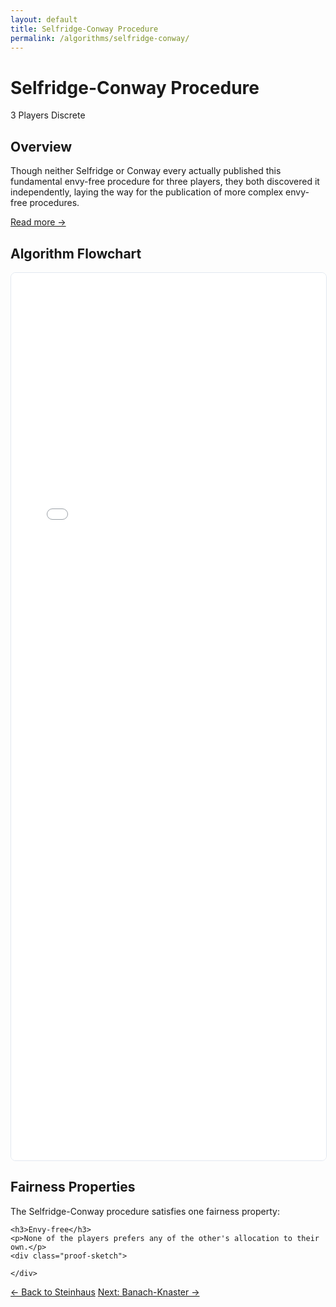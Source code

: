 ```yaml
---
layout: default
title: Selfridge-Conway Procedure
permalink: /algorithms/selfridge-conway/
---
```


<div class="algorithm-page">

  <!-- Algorithm Header Card -->
  <div class="algorithm-header-card">
    <div class="algorithm-header-content">
      <h1 class="algorithm-title">Selfridge-Conway Procedure</h1>
      <div class="algorithm-meta">
        <span class="meta-badge players-badge">3 Players</span>
        <span class="meta-badge type-badge">Discrete</span>
      </div>
    </div>
  </div>

  <!-- Overview -->
  <section class="content-block">
    <h2>Overview</h2>
    <p>Though neither Selfridge or Conway every actually published this fundamental envy-free procedure for three players, they both discovered it independently, laying the way for the publication of more complex envy-free procedures.</p>
    <a href="https://en.wikipedia.org/wiki/Selfridge%E2%80%93Conway_procedure" target="_blank" class="algorithm-link">Read more →</a>
  </section>

  <!-- Flowchart -->
  <section class="content-block">
    <h2>Algorithm Flowchart</h2>
    <div class="iframe-container">
      <iframe 
        src="{{ '/assets/flowcharts/selfridge-conway-procedure.html' | relative_url }}" 
        width="100%" 
        height="1420" 
        frameborder="0"
        style="border: 1px solid #e2e8f0; border-radius: 8px;">
        <p>Your browser does not support iframes. <a href="{{ '/assets/flowcharts/selfridge-conway-procedure.html' | relative_url }}">View the flowchart directly</a>.</p>
      </iframe>
    </div>
  </section>

  <!-- Fairness Properties -->
  <section class="content-block">
    <h2>Fairness Properties</h2>
    <p>The Selfridge-Conway procedure satisfies one fairness property:</p>

    <h3>Envy-free</h3>
    <p>None of the players prefers any of the other's allocation to their own.</p>
    <div class="proof-sketch">
      
    </div>
  </section>

  <!-- Navigation -->
  <footer class="algorithm-navigation">
    <a href="{{ '/algorithms/steinhaus-lone-divider/' | relative_url }}" class="nav-button secondary">← Back to Steinhaus</a>
    <a href="{{ '/algorithms/banach-knaster-last-diminisher/' | relative_url }}" class="nav-button primary">Next: Banach-Knaster →</a>
  </footer>

</div>